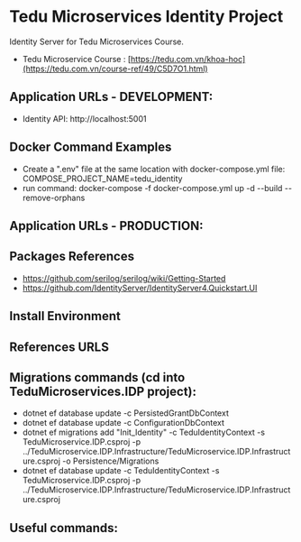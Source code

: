 # Tedu Microservices Identity Project
Identity Server for Tedu Microservices Course.
- Tedu Microservice Course : [https://tedu.com.vn/khoa-hoc](https://tedu.com.vn/course-ref/49/C5D7O1.html)

## Application URLs - DEVELOPMENT:

- Identity API: http://localhost:5001

## Docker Command Examples
- Create a ".env" file at the same location with docker-compose.yml file:
  COMPOSE_PROJECT_NAME=tedu_identity
- run command: docker-compose -f docker-compose.yml up -d --build --remove-orphans

## Application URLs - PRODUCTION:

## Packages References

- https://github.com/serilog/serilog/wiki/Getting-Started
- https://github.com/IdentityServer/IdentityServer4.Quickstart.UI

## Install Environment

## References URLS


## Migrations commands (cd into TeduMicroservices.IDP project):
- dotnet ef database update -c PersistedGrantDbContext
- dotnet ef database update -c ConfigurationDbContext
- dotnet ef migrations add "Init_Identity" -c TeduIdentityContext -s TeduMicroservice.IDP.csproj -p ../TeduMicroservice.IDP.Infrastructure/TeduMicroservice.IDP.Infrastructure.csproj -o Persistence/Migrations
- dotnet ef database update -c TeduIdentityContext -s TeduMicroservice.IDP.csproj -p ../TeduMicroservice.IDP.Infrastructure/TeduMicroservice.IDP.Infrastructure.csproj

## Useful commands:
